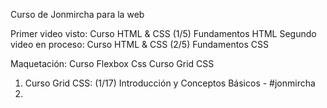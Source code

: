 Curso de  Jonmircha para la web 

Primer video visto: Curso HTML & CSS (1/5) Fundamentos HTML
Segundo video en proceso: Curso HTML & CSS (2/5) Fundamentos CSS

Maquetación: 
Curso Flexbox Css
Curso  Grid CSS
  1. Curso Grid CSS: (1/17) Introducción y Conceptos Básicos - #jonmircha
  2. 
